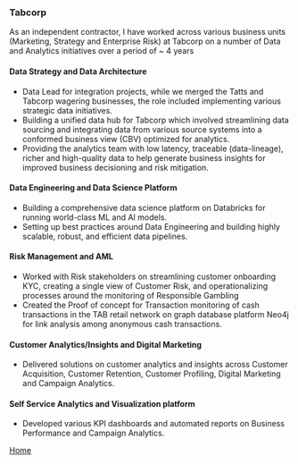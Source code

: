 ### Tabcorp

As an independent contractor, I have worked across various business units (Marketing, Strategy and Enterprise Risk) at Tabcorp on a number of Data and Analytics initiatives over a period of ~ 4 years

#### Data Strategy and Data Architecture
- Data Lead for integration projects, while we merged the Tatts and Tabcorp wagering businesses, the role included implementing various strategic data initiatives.
- Building a unified data hub for Tabcorp which involved streamlining data sourcing and integrating data from various source systems into a conformed business view (CBV) optimized for analytics.
- Providing the analytics team with low latency, traceable (data-lineage), richer and high-quality data to help generate business insights for improved business decisioning and risk mitigation.

#### Data Engineering and Data Science Platform
- Building a comprehensive data science platform on Databricks for running world-class ML and AI models.
- Setting up best practices around Data Engineering and building highly scalable, robust, and efficient data pipelines.

#### Risk Management and AML
- Worked with Risk stakeholders on streamlining customer onboarding KYC, creating a single view of Customer Risk, and operationalizing processes around the monitoring of Responsible Gambling
- Created the Proof of concept for Transaction monitoring of cash transactions in the TAB retail network on graph database platform Neo4j for link analysis among anonymous cash transactions.

#### Customer Analytics/Insights and Digital Marketing
- Delivered solutions on customer analytics and insights across Customer Acquisition, Customer Retention, Customer Profiling, Digital Marketing and Campaign Analytics.
  
#### Self Service Analytics and Visualization platform
- Developed various KPI dashboards and automated reports on Business Performance and Campaign Analytics.


[Home](https://arjunxnair.github.io/)
